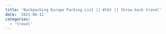 ```yaml
---
title: 'Backpacking Europe Packing List || #tbt || throw back travel'
date: '2021-06-11'
categories:
  - 'travel'
---
```


